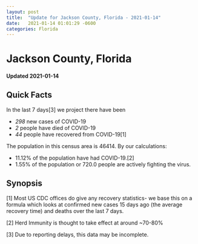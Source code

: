 ```yaml
---
layout: post
title:  "Update for Jackson County, Florida - 2021-01-14"
date:   2021-01-14 01:01:29 -0600
categories: Florida
---
```


# Jackson County, Florida
#### Updated 2021-01-14

## Quick Facts

In the last 7 days[3] we project there have been
- *298* new cases of COVID-19
- *2* people have died of COVID-19
- *44* people have recovered from COVID-19[1]

The population in this census area is 46414. By our calculations:
- 11.12% of the population have had COVID-19.[2]
- 1.55% of the population or 720.0 people are actively fighting the virus.

## Synopsis




[1] Most US CDC offices do give any recovery statistics- we base this on a formula which looks at confirmed new cases
15 days ago (the average recovery time) and deaths over the last 7 days.

[2] Herd Immunity is thought to take effect at around ~70-80%

[3] Due to reporting delays, this data may be incomplete.
 
    